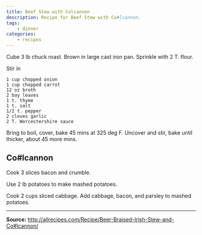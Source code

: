 ```yaml
---
title: Beef Stew with Colcannon
description: Recipe for Beef Stew with Co#lcannon.
tags:
    - dinner
categories:
    - recipes
---
```


Cube 3 lb chuck roast. Brown in large cast iron pan. Sprinkle with 2 T. flour.

Stir in

```
1 cup chopped onion
1 cup chopped carrot
12 oz broth
2 bay leaves
1 t. thyme
1 t. salt
1/2 t. pepper
2 cloves garlic
2 T. Worcestershire sauce
```

Bring to boil, cover, bake 45 mins at 325 deg F. Uncover and stir, bake until
thicker, about 45 more mins.

## Co#lcannon

Cook 3 slices bacon and crumble.

Use 2 lb potatoes to make mashed potatoes.

Cook 2 cups sliced cabbage. Add cabbage, bacon, and parsley to mashed potatoes.

---

**Source:** <http://allrecipes.com/Recipe/Beer-Braised-Irish-Stew-and-Co#lcannon/>
